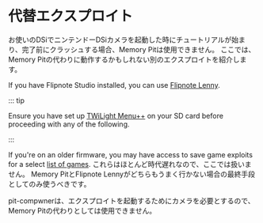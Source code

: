 # 代替エクスプロイト

お使いのDSiでニンテンドーDSiカメラを起動した時にチュートリアルが始まり、完了前にクラッシュする場合、Memory Pitは使用できません。 ここでは、Memory Pitの代わりに動作するかもしれない別のエクスプロイトを紹介します。

If you have Flipnote Studio installed, you can use [Flipnote Lenny](launching-the-flipnote-exploit.html).

::: tip

Ensure you have set up [TWiLight Menu++](get-started.html#section-i-prep-work) on your SD card before proceeding with any of the following.

:::

If you're on an older firmware, you may have access to save game exploits for a select [list of games](https://dsibrew.org/wiki/DSi_exploits#DSiWare\(True_DSi-Mode\)_Exploits). これらはほとんど時代遅れなので、ここでは扱いません。 Memory PitとFlipnote Lennyがどちらもうまく行かない場合の最終手段としてのみ使うべきです。

pit-compwnerは、エクスプロイトを起動するためにカメラを必要とするので、Memory Pitの代わりとしては使用できません。
